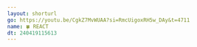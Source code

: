 ```yaml
---
layout: shorturl
go: https://youtu.be/CgkZ7MvWUAA?si=RmcUigoxRH5w_DAy&t=4711
name: 🍀 REACT
dt: 240419115613
---
```

